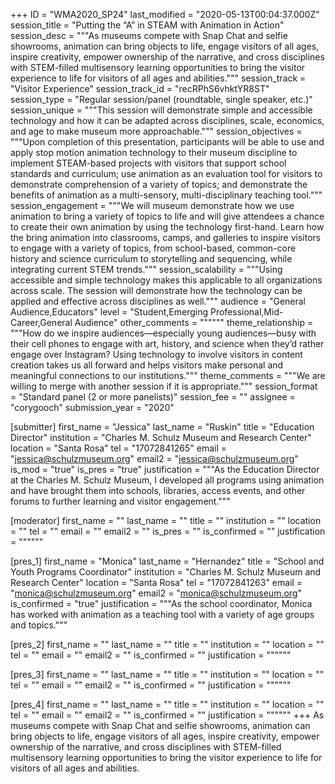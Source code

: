 +++
ID = "WMA2020_SP24"
last_modified = "2020-05-13T00:04:37.000Z"
session_title = "Putting the “A” in STEAM with Animation in Action"
session_desc = """As museums compete with Snap Chat and selfie showrooms, animation can bring objects to life, engage visitors of all ages, inspire creativity, empower ownership of the narrative, and cross disciplines with STEM-filled multisensory learning opportunities to bring the visitor experience to life for visitors of all ages and abilities."""
session_track = "Visitor Experience"
session_track_id = "recRPhS6vhktYR8ST"
session_type = "Regular session/panel (roundtable, single speaker, etc.)"
session_unique = """This session will demonstrate simple and accessible technology and how it can be adapted across disciplines, scale, economics, and age to make museum more approachable."""
session_objectives = """Upon completion of this presentation, participants will be able to use and apply stop motion animation technology to their museum discipline to implement STEAM-based projects with visitors that support school standards and curriculum; use animation as an evaluation tool for visitors to demonstrate comprehension of a variety of topics; and demonstrate the benefits of animation as a multi-sensory, multi-disciplinary teaching tool."""
session_engagement = """We will museum demonstrate how we use animation to bring a variety of topics to life and will give attendees a chance to create their own animation by using the technology first-hand. Learn how the bring animation into classrooms, camps, and galleries to inspire visitors to engage with a variety of topics, from school-based, common-core history and science curriculum to storytelling and sequencing, while integrating current STEM trends."""
session_scalability = """Using accessible and simple technology makes this applicable to all organizations across scale. The session will demonstrate how the technology can be applied and effective across disciplines as well."""
audience = "General Audience,Educators"
level = "Student,Emerging Professional,Mid-Career,General Audience"
other_comments = """"""
theme_relationship = """How do we inspire audiences—especially young audiences—busy with their cell phones to engage with art, history, and science when they’d rather engage over Instagram? Using technology to involve visitors in content creation takes us all forward and helps visitors make personal and meaningful connections to our institutions."""
theme_comments = """We are willing to merge with another session if it is appropriate."""
session_format = "Standard panel (2 or more panelists)"
session_fee = ""
assignee = "corygooch"
submission_year = "2020"

[submitter]
first_name = "Jessica"
last_name = "Ruskin"
title = "Education Director"
institution = "Charles M. Schulz Museum and Research Center"
location = "Santa Rosa"
tel = "17072841265"
email = "jessica@schulzmuseum.org"
email2 = "jessica@schulzmuseum.org"
is_mod = "true"
is_pres = "true"
justification = """As the Education Director at the Charles M. Schulz Museum, I developed all programs using animation and have brought them into schools, libraries, access events, and other forums to further learning and visitor engagement."""

[moderator]
first_name = ""
last_name = ""
title = ""
institution = ""
location = ""
tel = ""
email = ""
email2 = ""
is_pres = ""
is_confirmed = ""
justification = """"""

[pres_1]
first_name = "Monica"
last_name = "Hernandez"
title = "School and Youth Programs Coordinator"
institution = "Charles M. Schulz Museum and Research Center"
location = "Santa Rosa"
tel = "17072841263"
email = "monica@schulzmuseum.org"
email2 = "monica@schulzmuseum.org"
is_confirmed = "true"
justification = """As the school coordinator, Monica has worked with animation as a teaching tool with a variety of age groups and topics."""

[pres_2]
first_name = ""
last_name = ""
title = ""
institution = ""
location = ""
tel = ""
email = ""
email2 = ""
is_confirmed = ""
justification = """"""

[pres_3]
first_name = ""
last_name = ""
title = ""
institution = ""
location = ""
tel = ""
email = ""
email2 = ""
is_confirmed = ""
justification = """"""

[pres_4]
first_name = ""
last_name = ""
title = ""
institution = ""
location = ""
tel = ""
email = ""
email2 = ""
is_confirmed = ""
justification = """"""
+++
As museums compete with Snap Chat and selfie showrooms, animation can bring objects to life, engage visitors of all ages, inspire creativity, empower ownership of the narrative, and cross disciplines with STEM-filled multisensory learning opportunities to bring the visitor experience to life for visitors of all ages and abilities.